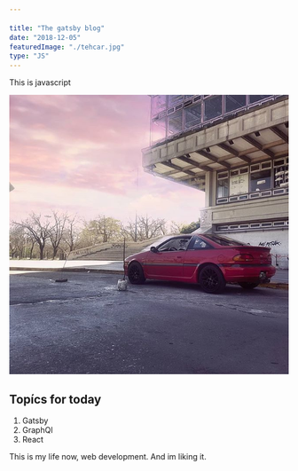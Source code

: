 ```yaml
---

title: "The gatsby blog"
date: "2018-12-05"
featuredImage: "./tehcar.jpg"
type: "JS"
---
```


This is javascript

![Car](./tehcar.jpg)

## Topícs for today

1. Gatsby
2. GraphQl
3. React

This is my life now, web development. And im liking it.